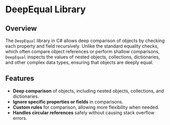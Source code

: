 # DeepEqual Library

## Overview

The `DeepEqual` library in C# allows deep comparison of objects by checking each property and field recursively. Unlike the standard equality checks, which often compare object references or perform shallow comparisons, `DeepEqual` inspects the values of nested objects, collections, dictionaries, and other complex data types, ensuring that objects are deeply equal.

## Features

- **Deep comparison** of objects, including nested objects, collections, and dictionaries.
- **Ignore specific properties or fields** in comparisons.
- **Custom rules** for comparison, allowing more flexibility when needed.
- **Handles circular references** safely without causing stack overflow errors.

